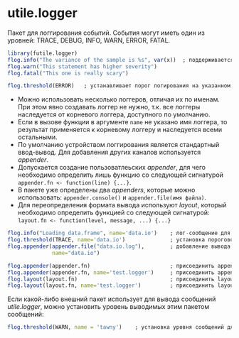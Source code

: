 # utile.logger
Пакет для логгирования событий. События могут иметь один из уровней: TRACE, DEBUG, INFO, WARN, ERROR, FATAL.
```r
library(futile.logger)
flog.info("The variance of the sample is %s", var(x))  ; поддерживается форматирование для вывода значений переменных
flog.warn("This statement has higher severity")
flog.fatal("This one is really scary")

flog.threshold(ERROR)   ; устанавливает порог логирования на указанном уровне и выше
```
* Можно использовать несколько логгеров, отличая их по именам. При этом явно создавать логгер не нужно, т.к. все логгеры наследуется от корневого логгера, доступного по умолчанию.
* Если в вызове функции в аргументе `name` не указано имя логгера, то результат применяется к корневому логгеру и наследуется всеми остальными.
* По умолчанию устройством логгирования является стандартный ввод-вывод. Для добавления других каналов используется *appender*.
* Допускается создание пользоватлеьских *appender*, для чего необходимо определить лишь функцию со следующей сигнатурой `appender.fn <- function(line) {...}`.
* В пакете уже определены два *appenders*, которые можно использовать: `appender.console()` и `appender.file(имя файла)`.
* Для переопределения формата вывода используют *layout*, который необходимо определить функцией со следующей сигнатурой: `layout.fn <- function(level, message, ...) {...}`
```r
flog.info("Loading data.frame", name='data.io')    ; лог-сообщение для логгера data.io
flog.threshold(TRACE, name='data.io')              ; установка порогового уровня соощений для логгера data.io
flog.appender(appender.file("data.io.log"),        ; добавление вывода лолг-сообщений в файл для логгера data.io
              name="data.io")

flog.appender(appender.fn)                         ; присоединить appender, заданный указанной функцией к корневому логгеру
flog.appender(appender.fn, name='test.logger')     ; присоединить appender, заданный указанной функцией к логгеру test.logger
flog.layout(layout.fn)                             ; присоединить layout к корневому логгеру
flog.layout(layout.fn, name='test.logger')         ; присоединить layout к логгеру test.logger
```
Если какой-либо внешний пакет использует для вывода сообщений *utile.logger*, можно установить уровень выводимых этим пакетом сообщений:
```r
flog.threshold(WARN, name = 'tawny')    ; установка уровня сообщений для пакета tawny
```
